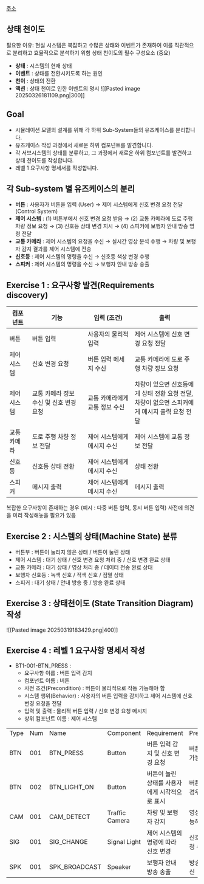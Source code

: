 [주소](https://stupendous-butterkase-226.notion.site/CSE3308-System-Analysis-Hands-on-class-week-2-1b434e4a0840802eb8a3ccee18576449)
## 상태 천이도
필요한 이유: 현실 시스템은 복잡하고 수많은 상태와 이벤트가 존재하여 이를 직관적으로 분리하고 효율적으로 분석하기 위함
상태 천이도의 필수 구성요소 (중요)
- **상태** : 시스템의 현재 상태
- **이벤트** : 상태를 전환시키도록 하는 원인
- **천이** : 상태의 전환
- **액션** : 상태 천이로 인한 이벤트의 명시
![[Pasted image 20250326181109.png|300]]
## Goal
- 시뮬레이션 모델의 설계를 위해 각 하위 Sub-System들의 유즈케이스를 분리합니다.
- 유즈케이스 작성 과정에서 새로운 하위 컴포넌트를 발견합니다.
- 각 서브시스템의 상태를 분류하고, 그 과정에서 새로운 하위 컴포넌트를 발견하고 상태 천이도를 작성합니다.
- 레벨 1 요구사항 명세서를 작성합니다.
## 각 Sub-system 별 유즈케이스의 분리
- **버튼** : 사용자가 버튼을 입력 (User) → 제어 시스템에게 신호 변경 요청 전달 (Control System)
- **제어 시스템** : (1) 버튼부에서 신호 변경 요청 받음 → (2) 교통 카메라에 도로 주행 차량 정보 요청 → (3) 신호등 상태 변경 지시 → (4) 스피커에 보행자 안내 방송 명령 전달
- **교통 카메라** : 제어 시스템의 요청을 수신 → 실시간 영상 분석 수행 → 차량 및 보행자 감지 결과를 제어 시스템에 전송
- **신호등** : 제어 시스템의 명령을 수신 → 신호등 색상 변경 수행
- **스피커** : 제어 시스템의 명령을 수신 → 보행자 안내 방송 송출
## Exercise 1 : 요구사항 발견(Requirements discovery)

| 컴포넌트   | 기능                      | 입력 (조건)           | 출력                                                       |
| ------ | ----------------------- | ----------------- | -------------------------------------------------------- |
| 버튼     | 버튼 입력                   | 사용자의 물리적 입력       | 제어 시스템에 신호 변경 요청 전달                                      |
| 제어 시스템 | 신호 변경 요청                | 버튼 입력 메세지 수신      | 교통 카메라에 도로 주행 차량 정보 요청                                   |
| 제어 시스템 | 교통 카메라 정보 수신 및 신호 변경 요청 | 교통 카메라에게 교통 정보 수신 | 차량이 있으면 신호등에게 상태 전환 요청 전달,<br>차량이 없으면 스피커에게 메시지 출력 요청 전달 |
| 교통 카메라 | 도로 주행 차량 정보 전달          | 제어 시스템에게 메시지 수신   | 제어 시스템에 교통 정보 전달                                         |
| 신호등    | 신호등 상태 전환               | 제어 시스템에게 메시지 수신   | 상태 전환                                                    |
| 스피커    | 메시지 출력                  | 제어 시스템에게 메시지 수신   | 메시지 출력                                                   |
복잡한 요구사항이 존재하는 경우 (예시 : 다중 버튼 입력, 동시 버튼 입력) 사전에 의견을 미리 작성해놓을 필요가 있음
## Exercise 2 : 시스템의 상태(Machine State) 분류
- 버튼부 : 버튼이 눌리지 않은 상태 / 버튼이 눌린 상태
- 제어 시스템 : 대기 상태 / 신호 변경 요청 처리 중 / 신호 변경 완료 상태
- 교통 카메라 : 대기 상태 / 영상 처리 중 / 데이터 전송 완료 상태
- 보행자 신호등 : 녹색 신호 / 적색 신호 / 점멸 상태
- 스피커 : 대기 상태 / 안내 방송 중 / 방송 완료 상태
## Exercise 3 : 상태천이도 (State Transition Diagram) 작성
![[Pasted image 20250319183429.png|400]]
## Exercise 4 : 레벨 1 요구사항 명세서 작성
- BT1-001-BTN_PRESS :
    - 요구사항 이름 : 버튼 입력 감지        
    - 컴포넌트 이름 : 버튼
    - 사전 조건(Precondition) : 버튼이 물리적으로 작동 가능해야 함
    - 시스템 행위(Behavior) : 사용자의 버튼 입력을 감지하고 제어 시스템에 신호 변경 요청을 전달
    - 입력 및 출력 : 물리적 버튼 입력 / 신호 변경 요청 메시지
    - 상위 컴포넌트 이름 : 제어 시스템

|      |     |               |                |                           |               |
| ---- | --- | ------------- | -------------- | ------------------------- | ------------- |
| Type | Num | Name          | Component      | Requirement               | Precondition  |
| BTN  | 001 | BTN_PRESS     | Button         | 버튼 입력 감지 및 신호 변경 요청       | 버튼이 작동 가능해야 함 |
| BTN  | 002 | BTN_LIGHT_ON  | Button         | 버튼이 눌린 상태를 사용자에게 시각적으로 표시 | 버튼이 눌린 경우     |
| CAM  | 001 | CAM_DETECT    | Traffic Camera | 차량 및 보행자 감지               | 영상 처리 가능해야 함  |
| SIG  | 001 | SIG_CHANGE    | Signal Light   | 제어 시스템의 명령에 따라 신호 변경      | 신호 변경 요청 수신   |
| SPK  | 001 | SPK_BROADCAST | Speaker        | 보행자 안내 방송 송출              | 방송 요청 수신      |

